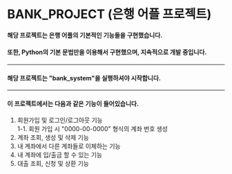 BANK_PROJECT (은행 어플 프로젝트)
================================
#### 해당 프로젝트는 은행 어플의 기본적인 기능들을 구현했습니다.
#### 또한, Python의 기본 문법만을 이용해서 구현했으며, 지속적으로 개발 중입니다.
- - -
#### 해당 프로젝트는 "bank_system"을 실행하셔야 시작합니다.
- - -
#### 이 프로젝트에서는 다음과 같은 기능이 들어있습니다.
1) 회원가입 및 로그인/로그아웃 기능
   <br/>1-1. 회원 가입 시 "0000-00-0000" 형식의 계좌 번호 생성
2) 계좌 조회, 생성 및 삭제 기능
3) 내 계좌에서 다른 계좌들로 이체하는 기능
4) 내 계좌에 입/출금 할 수 있는 기능
5) 대출 조회, 신청 및 상환 기능
